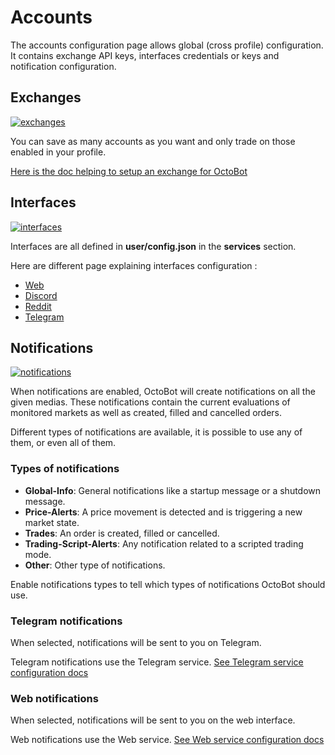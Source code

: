 Accounts
========

The accounts configuration page allows global (cross profile) configuration. It contains exchange API keys, interfaces credentials or keys and notification configuration.

Exchanges
---------

[![exchanges](https://raw.githubusercontent.com/Drakkar-Software/OctoBot/assets/wiki_resources/accounts_exchanges.png)](https://raw.githubusercontent.com/Drakkar-Software/OctoBot/assets/wiki_resources/accounts_exchanges.png)

You can save as many accounts as you want and only trade on those enabled in your profile. 

[Here is the doc helping to setup an exchange for OctoBot](Exchanges.md)

Interfaces
----------

[![interfaces](https://raw.githubusercontent.com/Drakkar-Software/OctoBot/assets/wiki_resources/accounts_interfaces.png)](https://raw.githubusercontent.com/Drakkar-Software/OctoBot/assets/wiki_resources/accounts_interfaces.png)

Interfaces are all defined in **user/config.json** in the **services** section.

Here are different page explaining interfaces configuration :

-   [Web](../Interfaces/Web-interface.md)
-   [Discord](../Interfaces/Discord-interface.md)
-   [Reddit](../Interfaces/Reddit-interface.md)
-   [Telegram](../Interfaces/Telegram-interface.md)

Notifications
-------------

[![notifications](https://raw.githubusercontent.com/Drakkar-Software/OctoBot/assets/wiki_resources/accounts_notifications.png)](https://raw.githubusercontent.com/Drakkar-Software/OctoBot/assets/wiki_resources/accounts_notifications.png)

When notifications are enabled, OctoBot will create notifications on all the given medias. These notifications contain the current evaluations of monitored markets as well as created, filled and cancelled orders.

Different types of notifications are available, it is possible to use any of them, or even all of them.

### Types of notifications

-   **Global-Info**: General notifications like a startup message or a shutdown message.
-   **Price-Alerts**: A price movement is detected and is triggering a new market state.
-   **Trades**: An order is created, filled or cancelled.
-   **Trading-Script-Alerts**: Any notification related to a scripted trading mode.
-   **Other**: Other type of notifications.

Enable notifications types to tell which types of notifications OctoBot should use.

### Telegram notifications

When selected, notifications will be sent to you on Telegram.

Telegram notifications use the Telegram service. [See Telegram service configuration docs](../Interfaces/Telegram-interface.md)

### Web notifications

When selected, notifications will be sent to you on the web interface.

Web notifications use the Web service. [See Web service configuration docs](../Interfaces/Web-interface.md)
